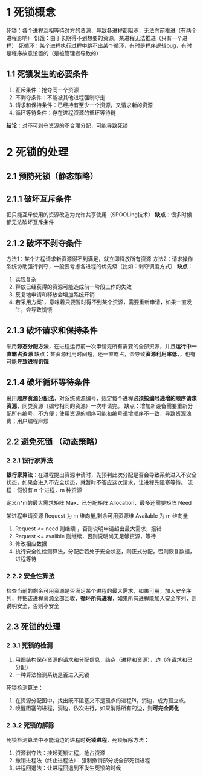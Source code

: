 # 1 死锁概念
死锁：各个进程互相等待对方的资源，导致各进程都阻塞，无法向前推进（有两个进程影响）
饥饿：由于长期得不到想要的资源，某进程无法推进（只有一个进程）
死循环：某个进程执行过程中跳不出某个循环，有时是程序逻辑bug，有时是程序故意设置的（是被管理者导致的）
## 1.1 死锁发生的必要条件
1. 互斥条件：抢夺同一个资源
2. 不剥夺条件：不能被其他进程强制夺走
3. 请求和保持条件：已经持有至少一个资源，又请求新的资源
4. 循环等待条件：存在进程资源的循环等待链

**结论**：对不可剥夺资源的不合理分配，可能导致死锁


# 2 死锁的处理
## 2.1 预防死锁（静态策略）
## 2.1.1 破坏互斥条件
把只能互斥使用的资源改造为允许共享使用（SPOOLing技术）
**缺点**：很多时候都无法破坏互斥条件

## 2.1.2 破坏不剥夺条件
方法1：某个进程请求新资源得不到满足，就立即释放所有资源
方法2：请求操作系统协助强行剥夺，一般要考虑各进程的优先级（比如：剥夺调度方式）
**缺点**：
1. 实现复杂
2. 释放已经获得的资源可能造成前一阶段工作的失效
3. 反复地申请和释放会增加系统开销
4. 若采用方案1，意味着只要暂时得不到某个资源，需要重新申请，如果一直发生，会导致饥饿

## 2.1.3 破坏请求和保持条件
采用**静态分配方法**，在进程运行前一次申请完所有需要的全部资源，并且**运行中一直霸占资源**
缺点：某资源利用时间短，还一直霸占，会导致**资源利用率低**，，也有可能**导致进程饥饿**

## 2.1.4 破坏循环等待条件
采用**顺序资源分配法**，对系统资源编号，规定每个进程**必须按编号递增的顺序请求资源**，同类资源（编号相同的资源）一次申请完。
缺点：增加新设备需要重新分配所有编号，不方便；使用资源的顺序可能和编号递增顺序不一致，导致资源浪费；用户编程麻烦

## 2.2 避免死锁 （动态策略）
### 2.2.1 银行家算法
**银行家算法**：在进程提出资源申请时，先预判此次分配是否会导致系统进入不安全状态，如果会进入不安全状态，就暂时不答应这次请求，让进程先阻塞等待。
流程：假设有 n 个进程，m 种资源

定义n*m的最大需求矩阵 Max、已分配矩阵 Allocation、最多还需要矩阵 Need

某进程申请资源 Request 为 m 维向量,剩余可用资源维 Available 为 m 维向量

1. Request <= need 则继续 ，否则说明申请超出最大需求，报错
2. Request <= avalible 则继续，否则说明尚无足够资源，等待
3. 修改相应数据
4. 执行安全性检测算法，分配后若处于安全状态，则正式分配，否则恢复数据，进程等待

### 2.2.2 安全性算法
检查当前的剩余可用资源是否满足某个进程的最大需求，如果可用，加入安全序列，并把该进程资源全部回收，**循环所有进程**，如果所有进程能加入安全序列，则说明安全，否则不安全

## 2.3 死锁的处理
### 2.3.1 死锁的检测
1. 用图结构保存资源的请求和分配信息，结点（进程和资源），边（在请求和已分配）
2. 一种算法检测系统是否进入死锁

死锁检测算法：
1. 在资源分配图中，找出既不阻塞又不是孤点的进程Pi，消边，成为孤立点。
2. 唤醒阻塞的进程，消边，依次进行，如果消除所有的边，则**可完全简化**

### 2.3.2 死锁的解除
死锁检测算法中不能消边的进程时**死锁进程**，死锁解除方法：
1. 资源剥夺法：挂起死锁进程，抢占资源
2. 撤销进程法（终止进程法）：强制撤销部分或全部死锁进程
3. 进程回退法：让进程回退到不发生死锁的时候
